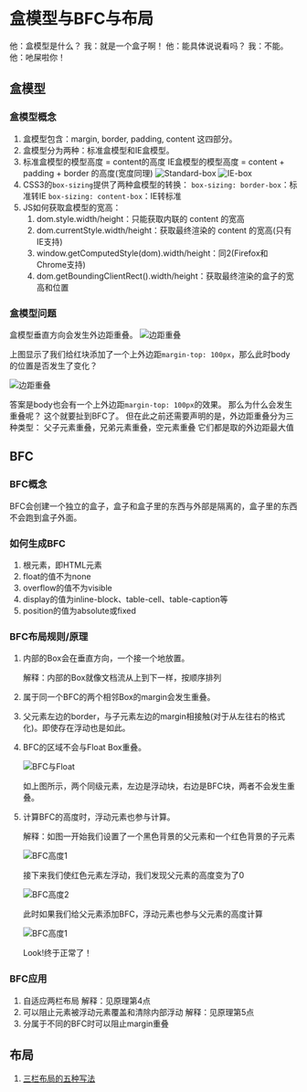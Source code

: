 # 盒模型与BFC与布局

他：盒模型是什么？
我：就是一个盒子啊！
他：能具体说说看吗？
我：不能。
他：吔屎啦你！

## 盒模型

### 盒模型概念

1. 盒模型包含：margin, border, padding, content 这四部分。
2. 盒模型分为两种：标准盒模型和IE盒模型。
3. 标准盒模型的模型高度 = content的高度
 IE盒模型的模型高度 = content + padding + border 的高度(宽度同理)
 ![Standard-box](https://qcloudtest-1256171877.cos.ap-guangzhou.myqcloud.com/blog/images/standard-box.jpg)
 ![IE-box](https://qcloudtest-1256171877.cos.ap-guangzhou.myqcloud.com/blog/images/ie-box.jpg)
4. CSS3的`box-sizing`提供了两种盒模型的转换：
 `box-sizing: border-box`：标准转IE
 `box-sizing: content-box`：IE转标准
5. JS如何获取盒模型的宽高：
   1. dom.style.width/height：只能获取内联的 content 的宽高
   2. dom.currentStyle.width/height：获取最终渲染的 content 的宽高(只有IE支持)
   3. window.getComputedStyle(dom).width/height：同2(Firefox和Chrome支持)
   4. dom.getBoundingClientRect().width/height：获取最终渲染的盒子的宽高和位置

### 盒模型问题

盒模型垂直方向会发生外边距重叠。
![边距重叠](https://qcloudtest-1256171877.cos.ap-guangzhou.myqcloud.com/blog/images/边距重叠.png)

上图显示了我们给红块添加了一个上外边距`margin-top: 100px`，那么此时body的位置是否发生了变化？

![边距重叠](https://qcloudtest-1256171877.cos.ap-guangzhou.myqcloud.com/blog/images/边距重叠2.png)

答案是body也会有一个上外边距`margin-top: 100px`的效果。
那么为什么会发生重叠呢？
这个就要扯到BFC了。
但在此之前还需要声明的是，外边距重叠分为三种类型：
父子元素重叠，兄弟元素重叠，空元素重叠
它们都是取的外边距最大值

## BFC

### BFC概念

BFC会创建一个独立的盒子，盒子和盒子里的东西与外部是隔离的，盒子里的东西不会跑到盒子外面。

### 如何生成BFC

1. 根元素，即HTML元素
2. float的值不为none
3. overflow的值不为visible
4. display的值为inline-block、table-cell、table-caption等
5. position的值为absolute或fixed

### BFC布局规则/原理

1. 内部的Box会在垂直方向，一个接一个地放置。

   解释：内部的Box就像文档流从上到下一样，按顺序排列

2. 属于同一个BFC的两个相邻Box的margin会发生重叠。
3. 父元素左边的border，与子元素左边的margin相接触(对于从左往右的格式化)。即使存在浮动也是如此。
4. BFC的区域不会与Float Box重叠。

   ![BFC与Float](https://qcloudtest-1256171877.cos.ap-guangzhou.myqcloud.com/blog/images/BFC与Float.png)

   如上图所示，两个同级元素，左边是浮动块，右边是BFC块，两者不会发生重叠。

5. 计算BFC的高度时，浮动元素也参与计算。

   解释：如图一开始我们设置了一个黑色背景的父元素和一个红色背景的子元素

   ![BFC高度1](https://qcloudtest-1256171877.cos.ap-guangzhou.myqcloud.com/blog/images/BFC高度1.png)

   接下来我们使红色元素左浮动，我们发现父元素的高度变为了0

   ![BFC高度2](https://qcloudtest-1256171877.cos.ap-guangzhou.myqcloud.com/blog/images/BFC高度2.png)

   此时如果我们给父元素添加BFC，浮动元素也参与父元素的高度计算

   ![BFC高度1](https://qcloudtest-1256171877.cos.ap-guangzhou.myqcloud.com/blog/images/BFC高度1.png)

   Look!终于正常了！

### BFC应用

1. 自适应两栏布局
解释：见原理第4点
2. 可以阻止元素被浮动元素覆盖和清除内部浮动
解释：见原理第5点
3. 分属于不同的BFC时可以阻止margin重叠

## 布局

1. [三栏布局的五种写法](https://github.com/KokoTa/All-demo/blob/master/demo/Layout/%E4%B8%89%E6%A0%8F%E5%B8%83%E5%B1%80/index.html)
